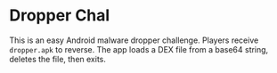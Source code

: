 # Dropper Chal
This is an easy Android malware dropper challenge. Players receive `dropper.apk` to reverse. The app loads a DEX file from a base64 string, deletes the file, then exits. 
